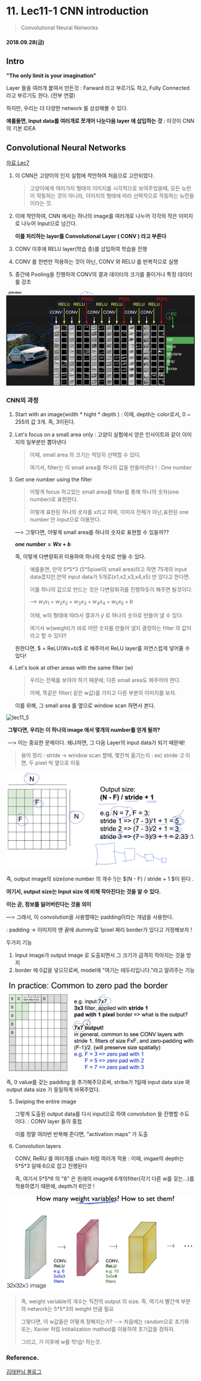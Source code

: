 # 11. Lec11-1 CNN introduction

> Convolutional Neural Networks 

#### 2018.09.28(금)

## Intro

__"The only limit is your imagination"__

Layer 들을 여러개 붙여서 만든것 : Farward 라고 부르기도 하고, Fully Connected 라고 부르기도 한다. (전부 연결)

하지만, 우리는 더 다양한 network 를 상상해볼 수 있다.

__예를들면, Input data를 여러개로 쪼개어 나눈다음 layer 에 삽입하는 것__ : 이것이 CNN의 기본 IDEA



## Convolutional Neural Networks

[자료 Lec7](http://cs231n.stanford.edu/)

1. 이 CNN은 고양이의 인지 실험에 착안하여 처음으로 고안되었다.

   > 고양이에게 여러가지 형태의 이미지를 시각적으로 보여주었을때, 모든 뉴런이 작동하는 것이 아니라, 이미지의 형태에 따라 선택적으로 작동하는 뉴런들이라는 것.

2. 이에 착안하여, CNN 에서는 하나의 image를 여러개로 나누어 각각의 작은 이미지로 나누어 Input으로 넘긴다.

   __이를 처리하는 layer를  Convolutional Layer ( CONV ) 라고 부른다__

3. CONV 이후에 RELU layer(학습 층)를 삽입하여 학습을 진행

4. CONV 를 한번만 적용하는 것이 아닌, CONV 와 RELU 를 반복적으로 실행

5. 중간에 Pooling을 진행하여 CONV의 결과 데이터의 크기를 줄이거나 특정 데이터를 강조

![lec11_01](../img/lec11_1.png)

### CNN의 과정

1. Start with an image(width * hight * depth ) : 이때, depth는 color로서, 0 ~ 255의 값 3개. 즉, 3이된다.

2. Let's focus on a small area only : 고양이 실험에서 얻은 인사이트와 같이 이미지의 일부분만 뽑아낸다

   > 이때, small area 의 크기는 적당히 선택할 수 있다.
   >
   > 여기서, filter는 이 small area를 하나의 값을 만들어낸다 ! : One number

3. Get one number using the filter

   > 이렇게 focus 하고있는 small area를 filter를 통해 하나의 숫자(one number)로 표현한다.
   >
   > 이렇게 표현된 하나의 숫자를 x라고 하여, 이미지 전체가 아닌,표현된 one number 만 input으로 이용한다.

   —> 그렇다면, 어떻게 small area를 하나의 숫자로 표현할 수 있을까??

   __$one\ number = Wx\ +\ b$__

   즉, 이렇게 다변량회귀 이용하여 하나의 숫자로 만들 수 있다.

   >  예를들면, 만약 5\*5\*3 (5\*5pixel의 small area)라고 하면 75개의 input data겠지만,만약 input data가 5개로(x1,x2,x3,x4,x5) 만 있다고 한다면.
   >
   > 이를 하나의 값으로 만드는 것은 다변량회귀를 진행하듯이 해주면 될것이다.
   >
   > —> $w_1x_1 + w_2x_2 + w_3x_3 + w_4x_4 + w_5x_5+b$ 
   >
   > 이때, w의 형태에 따라서 결과가 $\hat{y}$ 로 하나의 숫자로 만들어 낼 수 있다.
   >
   > 여기서  w(weight)가 바로 어떤 숫자를 만들어 낼지 결정하는 filter 의 값이라고 할 수 있다!!

   원한다면, $ = ReLU(Wx+b)$ 로 해주어서 ReLU layer를 자연스럽게 넣어줄 수 있다!

4. Let's look at other areas with the same filter (w)

   > 우리는 전체를 보아야 하기 때문에, 다른 small area도 봐주어야 한다.
   >
   > 이때, 똑같은 filter( 같은  w값)를 가지고 다른 부분의 이미지를 보자.

   이를 위해, 그 small area 를 옆으로 window scan 하면서 본다.

![lec11_5](../img/lec11_5.gif)

​	__그렇다면, 우리는 이 하나의 image 에서 몇개의 number를 얻게 될까?__ 

​		—> 이는 중요한 문제이다. 왜냐하면, 그 다음 Layer의 input data가 되기 때문에!

> 용어 정리 : stride -> window scan 할때, 몇칸씩 옮기는지 : ex) stride :2 이면, 두 pixel 씩 옆으로 이동

![lec11_2](../img/lec11_2.png)

 즉, output image의 size(one number 의 개수 !)는 $(N - F) / stride + 1 $이 된다 .

__여기서, output size는 Input size 에 비해 작아진다는 것을 알 수 있다.__

__이는 곧, 정보를 잃어버린다는 것을 의미__

—> 그래서, 이 convolution을 사용할때는 padding이라는 개념을 사용한다.

: padding -> 이미지의 맨 끝에 dummy로 1pixel 짜리 border가 있다고 가정해보자 !

두가지 기능

1. Input image가 output image 로 도출되면서 그 크기가 급격히 작아지는 것을 방지
2. border 에 0값을 넣으므로써, model에 "여기는 테두리입니다."라고 알려주는 기능

![lec11_3](../img/lec11_3.png)

즉, 0 value를 갖는 padding 을 추가해주므로써, stribe가 1일때 input data size 와 output data size 가 동일하게 바꿔주었다.

5. Swiping the entire image

   그렇게 도출된 output data를 다시 input으로 하여 convolution  을 진행할 수도 이다. : CONV layer 들의 중첩

   이를 정말 여러번 반복해 준다면, "activation maps" 가 도출

6. Convolution layers

   CONV, ReRU 를 여러개를 chain 처럼 여러개 적용 : 이때,  imgae의 depth는 5\*5\*3 일때 6으로 잡고 진행된다

   즉, 여기서 5\*5\*6  의 "6" 은 원래의 image에 6개의filter(각기 다른 w를 갖는…)를 적용하였기 때문에, depth가 6인것 !

![lec11_4](../img/lec11_4.png)

> 즉, weight variable의 개수는 직전의 output 의 size. 즉, 여기서 빨간색 부분의 network는 5\*5\*3의 weight 만큼 필요
>
> 그렇다면, 이 w값들은 어떻게 정해지는가? --> 처음에는 random으로 초기화 또는, Xavier 처럼  Initialization mathod를 이용하여 초기값을 정하자.
>
> 그리고, 기 이후에 w를 학!습! 하는것.

### Reference.

[김태완님 블로그](http://taewan.kim/post/cnn/)

